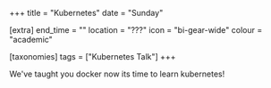 +++
title = "Kubernetes"
date = "Sunday"

[extra]
end_time = ""
location = "???"
icon = "bi-gear-wide"
colour = "academic"

[taxonomies]
tags = ["Kubernetes Talk"]
+++

We've taught you docker now its time to learn kubernetes!
